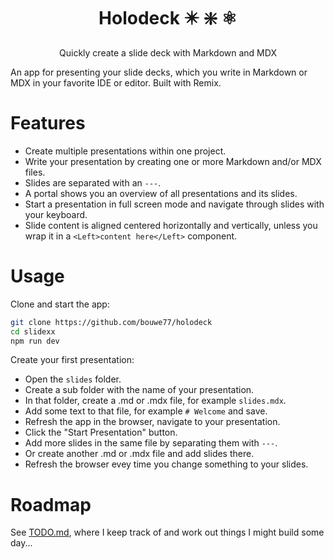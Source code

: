 <h1 align="center">Holodeck ✴️ ❇️ ⚛️</h1>
<p align="center">Quickly create a slide deck with Markdown and MDX</p>

An app for presenting your slide decks, which you write in Markdown or MDX in your favorite IDE or editor. Built with Remix.

# Features

- Create multiple presentations within one project.
- Write your presentation by creating one or more Markdown and/or MDX files.
- Slides are separated with an `---`.
- A portal shows you an overview of all presentations and its slides.
- Start a presentation in full screen mode and navigate through slides with your keyboard.
- Slide content is aligned centered horizontally and vertically, unless you wrap it in a `<Left>content here</Left>` component.

# Usage

Clone and start the app:

```sh
git clone https://github.com/bouwe77/holodeck
cd slidexx
npm run dev
```

Create your first presentation:

- Open the `slides` folder.
- Create a sub folder with the name of your presentation.
- In that folder, create a .md or .mdx file, for example `slides.mdx`.
- Add some text to that file, for example `# Welcome` and save.
- Refresh the app in the browser, navigate to your presentation.
- Click the "Start Presentation" button.
- Add more slides in the same file by separating them with `---`.
- Or create another .md or .mdx file and add slides there.
- Refresh the browser evey time you change something to your slides.

# Roadmap

See [TODO.md](./TODO.md), where I keep track of and work out things I might build some day...
